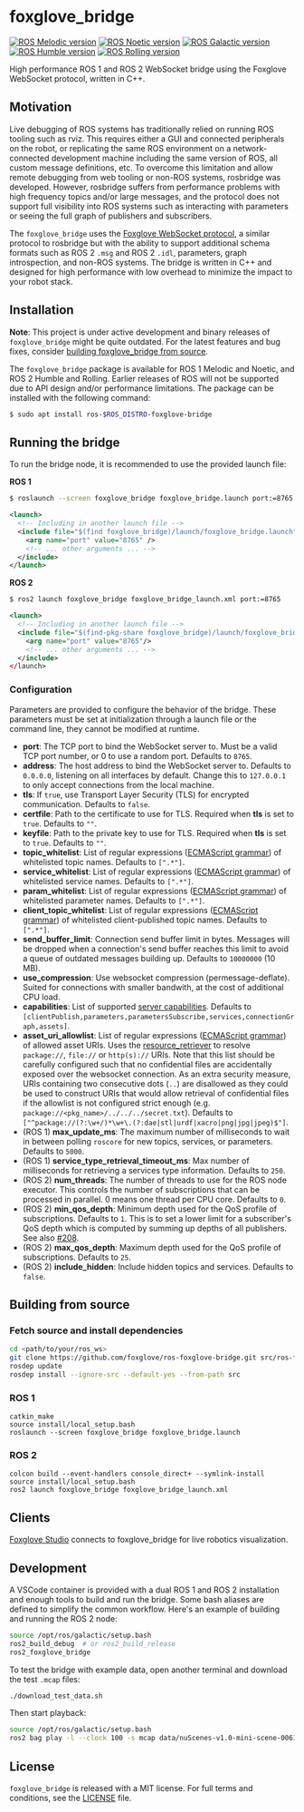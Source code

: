 foxglove_bridge
===============

[![ROS Melodic version](https://img.shields.io/ros/v/melodic/foxglove_bridge)](https://index.ros.org/p/foxglove_bridge/github-foxglove-ros-foxglove-bridge/#melodic)
[![ROS Noetic version](https://img.shields.io/ros/v/noetic/foxglove_bridge)](https://index.ros.org/p/foxglove_bridge/github-foxglove-ros-foxglove-bridge/#noetic)
[![ROS Galactic version](https://img.shields.io/ros/v/galactic/foxglove_bridge)](https://index.ros.org/p/foxglove_bridge/github-foxglove-ros-foxglove-bridge/#galactic)
[![ROS Humble version](https://img.shields.io/ros/v/humble/foxglove_bridge)](https://index.ros.org/p/foxglove_bridge/github-foxglove-ros-foxglove-bridge/#humble)
[![ROS Rolling version](https://img.shields.io/ros/v/rolling/foxglove_bridge)](https://index.ros.org/p/foxglove_bridge/github-foxglove-ros-foxglove-bridge/#rolling)

High performance ROS 1 and ROS 2 WebSocket bridge using the Foxglove WebSocket protocol, written in C++.

## Motivation

Live debugging of ROS systems has traditionally relied on running ROS tooling such as rviz. This requires either a GUI and connected peripherals on the robot, or replicating the same ROS environment on a network-connected development machine including the same version of ROS, all custom message definitions, etc. To overcome this limitation and allow remote debugging from web tooling or non-ROS systems, rosbridge was developed. However, rosbridge suffers from performance problems with high frequency topics and/or large messages, and the protocol does not support full visibility into ROS systems such as interacting with parameters or seeing the full graph of publishers and subscribers.

The `foxglove_bridge` uses the [Foxglove WebSocket protocol](https://github.com/foxglove/ws-protocol), a similar protocol to rosbridge but with the ability to support additional schema formats such as ROS 2 `.msg` and ROS 2 `.idl`, parameters, graph introspection, and non-ROS systems. The bridge is written in C++ and designed for high performance with low overhead to minimize the impact to your robot stack.

## Installation

**Note**: This project is under active development and binary releases of `foxglove_bridge` might be quite outdated. For the latest features and bug fixes, consider [building foxglove_bridge from source](#building-from-source).

The `foxglove_bridge` package is available for ROS 1 Melodic and Noetic, and ROS 2 Humble and Rolling. Earlier releases of ROS will not be supported due to API design and/or performance limitations. The package can be installed with the following command:

```bash
$ sudo apt install ros-$ROS_DISTRO-foxglove-bridge
```

## Running the bridge

To run the bridge node, it is recommended to use the provided launch file:

**ROS 1**

```bash
$ roslaunch --screen foxglove_bridge foxglove_bridge.launch port:=8765
```

```xml
<launch>
  <!-- Including in another launch file -->
  <include file="$(find foxglove_bridge)/launch/foxglove_bridge.launch">
    <arg name="port" value="8765" />
    <!-- ... other arguments ... -->
  </include>
</launch>
```

**ROS 2**

```bash
$ ros2 launch foxglove_bridge foxglove_bridge_launch.xml port:=8765
```

```xml
<launch>
  <!-- Including in another launch file -->
  <include file="$(find-pkg-share foxglove_bridge)/launch/foxglove_bridge_launch.xml"/>
    <arg name="port" value="8765"/>
    <!-- ... other arguments ... -->
  </include>
</launch>
```

### Configuration

Parameters are provided to configure the behavior of the bridge. These parameters must be set at initialization through a launch file or the command line, they cannot be modified at runtime.

 * __port__: The TCP port to bind the WebSocket server to. Must be a valid TCP port number, or 0 to use a random port. Defaults to `8765`.
 * __address__: The host address to bind the WebSocket server to. Defaults to `0.0.0.0`, listening on all interfaces by default. Change this to `127.0.0.1` to only accept connections from the local machine.
 * __tls__: If `true`, use Transport Layer Security (TLS) for encrypted communication. Defaults to `false`.
 * __certfile__: Path to the certificate to use for TLS. Required when __tls__ is set to `true`. Defaults to `""`.
 * __keyfile__: Path to the private key to use for TLS. Required when __tls__ is set to `true`. Defaults to `""`.
 * __topic_whitelist__: List of regular expressions ([ECMAScript grammar](https://en.cppreference.com/w/cpp/regex/ecmascript)) of whitelisted topic names. Defaults to `[".*"]`.
 * __service_whitelist__: List of regular expressions ([ECMAScript grammar](https://en.cppreference.com/w/cpp/regex/ecmascript)) of whitelisted service names. Defaults to `[".*"]`.
 * __param_whitelist__: List of regular expressions ([ECMAScript grammar](https://en.cppreference.com/w/cpp/regex/ecmascript)) of whitelisted parameter names. Defaults to `[".*"]`.
  * __client_topic_whitelist__: List of regular expressions ([ECMAScript grammar](https://en.cppreference.com/w/cpp/regex/ecmascript)) of whitelisted client-published topic names. Defaults to `[".*"]`.
 * __send_buffer_limit__: Connection send buffer limit in bytes. Messages will be dropped when a connection's send buffer reaches this limit to avoid a queue of outdated messages building up. Defaults to `10000000` (10 MB).
 * __use_compression__: Use websocket compression (permessage-deflate). Suited for connections with smaller bandwith, at the cost of additional CPU load.
 * __capabilities__: List of supported [server capabilities](https://github.com/foxglove/ws-protocol/blob/main/docs/spec.md). Defaults to `[clientPublish,parameters,parametersSubscribe,services,connectionGraph,assets]`.
 * __asset_uri_allowlist__: List of regular expressions ([ECMAScript grammar](https://en.cppreference.com/w/cpp/regex/ecmascript)) of allowed asset URIs. Uses the [resource_retriever](https://index.ros.org/p/resource_retriever/github-ros-resource_retriever) to resolve `package://`, `file://` or `http(s)://` URIs. Note that this list should be carefully configured such that no confidential files are accidentally exposed over the websocket connection. As an extra security measure, URIs containing two consecutive dots (`..`) are disallowed as they could be used to construct URIs that would allow retrieval of confidential files if the allowlist is not configured strict enough (e.g. `package://<pkg_name>/../../../secret.txt`). Defaults to `["^package://(?:\w+/)*\w+\.(?:dae|stl|urdf|xacro|png|jpg|jpeg)$"]`.
 * (ROS 1) __max_update_ms__: The maximum number of milliseconds to wait in between polling `roscore` for new topics, services, or parameters. Defaults to `5000`.
 * (ROS 1) __service_type_retrieval_timeout_ms__: Max number of milliseconds for retrieving a services type information. Defaults to `250`.
 * (ROS 2) __num_threads__: The number of threads to use for the ROS node executor. This controls the number of subscriptions that can be processed in parallel. 0 means one thread per CPU core. Defaults to `0`.
 * (ROS 2) __min_qos_depth__: Minimum depth used for the QoS profile of subscriptions. Defaults to `1`. This is to set a lower limit for a subscriber's QoS depth which is computed by summing up depths of all publishers. See also [#208](https://github.com/foxglove/ros-foxglove-bridge/issues/208).
 * (ROS 2) __max_qos_depth__: Maximum depth used for the QoS profile of subscriptions. Defaults to `25`.
 * (ROS 2) __include_hidden__: Include hidden topics and services. Defaults to `false`.

## Building from source

### Fetch source and install dependencies

```bash
cd <path/to/your/ros_ws>
git clone https://github.com/foxglove/ros-foxglove-bridge.git src/ros-foxglove-bridge
rosdep update
rosdep install --ignore-src --default-yes --from-path src
```

### ROS 1
```
catkin_make
source install/local_setup.bash
roslaunch --screen foxglove_bridge foxglove_bridge.launch
```

### ROS 2
```
colcon build --event-handlers console_direct+ --symlink-install
source install/local_setup.bash
ros2 launch foxglove_bridge foxglove_bridge_launch.xml
```

## Clients

[Foxglove Studio](https://foxglove.dev/studio) connects to foxglove_bridge for live robotics visualization.

## Development

A VSCode container is provided with a dual ROS 1 and ROS 2 installation and
enough tools to build and run the bridge. Some bash aliases are defined to simplify the common workflow. Here's an example of building and running the ROS 2 node:

```bash
source /opt/ros/galactic/setup.bash
ros2_build_debug  # or ros2_build_release
ros2_foxglove_bridge
```

To test the bridge with example data, open another terminal and download the test `.mcap` files:

```bash
./download_test_data.sh
```

Then start playback:

```bash
source /opt/ros/galactic/setup.bash
ros2 bag play -l --clock 100 -s mcap data/nuScenes-v1.0-mini-scene-0061-ros2.mcap
```

## License
`foxglove_bridge` is released with a MIT license. For full terms and conditions, see the [LICENSE](LICENSE) file.
